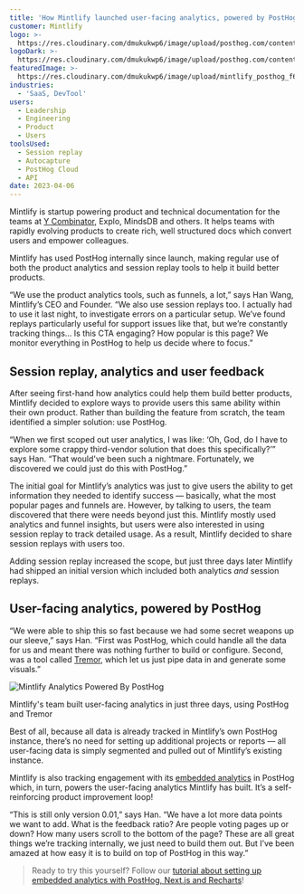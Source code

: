 ```yaml
---
title: 'How Mintlify launched user-facing analytics, powered by PostHog'
customer: Mintlify
logo: >-
  https://res.cloudinary.com/dmukukwp6/image/upload/posthog.com/contents/images/customers/mintlify/logo.svg
logoDark: >-
  https://res.cloudinary.com/dmukukwp6/image/upload/posthog.com/contents/images/customers/mintlify/logo_dark.svg
featuredImage: >-
  https://res.cloudinary.com/dmukukwp6/image/upload/mintlify_posthog_f60afa6a38.png
industries:
  - 'SaaS, DevTool'
users:
  - Leadership
  - Engineering
  - Product
  - Users
toolsUsed:
  - Session replay
  - Autocapture
  - PostHog Cloud
  - API
date: 2023-04-06
---
```


Mintlify is startup powering product and technical documentation for the teams at [Y Combinator](/customers/ycombinator), Explo, MindsDB and others. It helps teams with rapidly evolving products to create rich, well structured docs which convert users and empower colleagues. 

Mintlify has used PostHog internally since launch, making regular use of both the product analytics and session replay tools to help it build better products. 

“We use the product analytics tools, such as funnels, a lot,” says Han Wang, Mintlify’s CEO and Founder. “We also use session replays too. I actually had to use it last night, to investigate errors on a particular setup. We’ve found replays particularly useful for support issues like that, but we’re constantly tracking things… Is this CTA engaging? How popular is this page? We monitor everything in PostHog to help us decide where to focus.”

<BorderWrapper>
<Quote
    imageSource="/images/customers/han.png"
    size="md"
    name="Han Wang"
    title="Founder & CEO, Mintlify"
    quote={`“You can quote me on this: PostHog is awesome. It’s a great tool. I’ve used a bunch of different analytics platforms in the past and PostHog stands out for it’s developer friendliness and user experience. I really, really love it.”`}
/>
</BorderWrapper>

## Session replay, analytics and user feedback

After seeing first-hand how analytics could help them build better products, Mintlify decided to explore ways to provide users this same ability within their own product. Rather than building the feature from scratch, the team identified a simpler solution: use PostHog. 

“When we first scoped out user analytics, I was like: ‘Oh, God, do I have to explore some crappy third-vendor solution that does this specifically?’” says Han. “That would've been such a nightmare. Fortunately, we discovered we could just do this with PostHog.”

The initial goal for Mintlify’s analytics was just to give users the ability to get information they needed to identify success — basically, what the most popular pages and funnels are. However, by talking to users, the team discovered that there were needs beyond just this. Mintlify mostly used analytics and funnel insights, but users were also interested in using session replay to track detailed usage. As a result, Mintlify decided to share session replays with users too. 

Adding session replay increased the scope, but just three days later Mintlify had shipped an initial version which included both analytics _and_ session replays.

## User-facing analytics, powered by PostHog

“We were able to ship this so fast because we had some secret weapons up our sleeve,” says Han. “First was PostHog, which could handle all the data for us and meant there was nothing further to build or configure. Second, was a tool called [Tremor](https://www.tremor.so/), which let us just pipe data in and generate some visuals.”

![Mintlify Analytics Powered By PostHog](https://res.cloudinary.com/dmukukwp6/image/upload/v1710055416/posthog.com/contents/images/customers/mintlify/mintlify-analytics.png)
<Caption>Mintlify's team built user-facing analytics in just three days, using PostHog and Tremor</Caption>

Best of all, because all data is already tracked in Mintlify’s own PostHog instance, there’s no need for setting up additional projects or reports — all user-facing data is simply segmented and pulled out of Mintlify’s existing instance. 

Mintlify is also tracking engagement with its [embedded analytics](/tutorials/embedded-analytics) in PostHog which, in turn, powers the user-facing analytics Mintlify has built. It’s a self-reinforcing product improvement loop!

“This is still only version 0.01,” says Han. “We have a lot more data points we want to add. What is the feedback ratio? Are people voting pages up or down? How many users scroll to the bottom of the page? These are all great things we’re tracking internally, we just need to build them out. But I’ve been amazed at how easy it is to build on top of PostHog in this way.”

> Ready to try this yourself? Follow our [tutorial about setting up embedded analytics with PostHog, Next.js and Recharts](/tutorials/embedded-analytics)!
